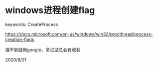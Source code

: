 # windows进程创建flag

keywords: CreateProcess  

https://docs.microsoft.com/en-us/windows/win32/procthread/process-creation-flags  

搜不到就用google，多试试总会有收获  


2020/9/21  
